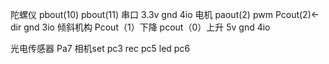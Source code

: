 陀螺仪 pbout(10) pbout(11) 串口 3.3v gnd  4io
电机 paout(2) pwm Pcout(2)<-dir gnd        3io
倾斜机构 Pcout（1）下降 pcout（0）上升 5v gnd      4io
 
光电传感器 Pa7
相机set pc3  rec pc5 
led pc6
